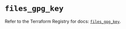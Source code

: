 # `files_gpg_key`

Refer to the Terraform Registry for docs: [`files_gpg_key`](https://registry.terraform.io/providers/files-com/files/0.1.365/docs/resources/gpg_key).
